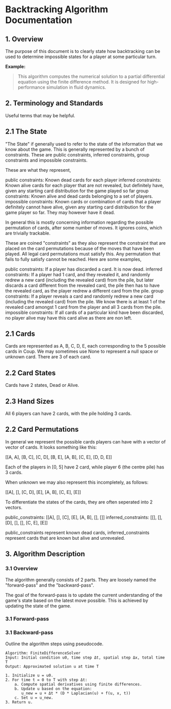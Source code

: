 # Backtracking Algorithm Documentation

## 1. Overview
The purpose of this document is to clearly state how backtracking can be used to determine impossible states for a player at some particular turn.

**Example:**
> This algorithm computes the numerical solution to a partial differential equation using the finite difference method. It is designed for high-performance simulation in fluid dynamics.

## 2. Terminology and Standards
Useful terms that may be helpful.

## 2.1 The State
"The State" if generally used to refer to the state of the information that we know about the game. This is generally represented by a bunch of constraints. These are public constraints, inferred constraints, group constraints and impossible constraints.

These are what they represent,

public constraints: Known dead cards for each player
inferred constraints: Known alive cards for each player that are not revealed, but definitely have, given any starting card distribution for the game played so far
group constraints: Known alive and dead cards belonging to a set of players.
impossible constraints: Known cards or combination of cards that a player definitely cannot have alive, given any starting card distribution for the game player so far. They may however have it dead.

In general this is mostly concerning information regarding the possible permutation of cards, after some number of moves. It ignores coins, which are trivially trackable.

These are coined "constraints" as they also represent the constraint that are placed on the card permutations because of the moves that have been played. All legal card permutations must satisfy this. Any permutation that fails to fully satisfy cannot be reached. Here are some examples,

public constraints: If a player has discarded a card. It is now dead.
inferred constraints: If a player had 1 card, and they revealed it, and randomly redrew a new card (including the revealed card) from the pile, but later discards a card different from the revealed card, the pile then has to have the revealed card, as the player redrew a different card from the pile.
group constraints: If a player reveals a card and randomly redrew a new card (including the revealed card) from the pile. We know there is at least 1 of the revealed card amongst 1 card from the player and all 3 cards from the pile.
impossible constraints: If all cards of a particular kind have been discarded, no player alive may have this card alive as there are non left.

## 2.1 Cards
Cards are represented as A, B, C, D, E, each corresponding to the 5 possible cards in Coup. We may sometimes use None to represent a null space or unknown card. There are 3 of each card.

## 2.2 Card States
Cards have 2 states, Dead or Alive.

## 2.3 Hand Sizes
All 6 players can have 2 cards, with the pile holding 3 cards.

## 2.2 Card Permutations

In general we represent the possible cards players can have with a vector of vector of cards. It looks something like this:

[[A, A], [B, C], [C, D], [B, E], [A, B], [C, E], [D, D, E]]

Each of the players in [0, 5] have 2 card, while player 6 (the centre pile) has 3 cards.

When unknown we may also represent this incompletely, as follows:

[[A], [], [C, D], [E], [A, B], [C, E], [E]]

To differentiate the states of the cards, they are often seperated into 2 vectors.

public_constraints: [[A], [], [C], [E], [A, B], [], []]
inferred_constraints: [[], [], [D], [], [], [C, E], [E]]

public_constraints represent known dead cards, inferred_constraints represent cards that are known but alive and unrevealed.

## 3. Algorithm Description
### 3.1 Overview
The algorithm generally consists of 2 parts. They are loosely named the "forward-pass" and the "backward-pass".

The goal of the forward-pass is to update the current understanding of the game's state based on the latest move possible. This is achieved by updating the state of the game.

### 3.1 Forward-pass
### 3.1 Backward-pass
Outline the algorithm steps using pseudocode.

```plaintext
Algorithm: FiniteDifferenceSolver
Input: Initial condition u0, time step Δt, spatial step Δx, total time T
Output: Approximated solution u at time T

1. Initialize u = u0.
2. For time t = 0 to T with step Δt:
    a. Compute spatial derivatives using finite differences.
    b. Update u based on the equation:
       u_new = u + Δt * (D * Laplacian(u) + f(u, x, t))
    c. Set u = u_new.
3. Return u.
